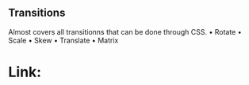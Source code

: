 ## Transitions

Almost covers all transitionns that can be done through CSS.
• Rotate
• Scale
• Skew
• Translate
• Matrix

# Link:
       